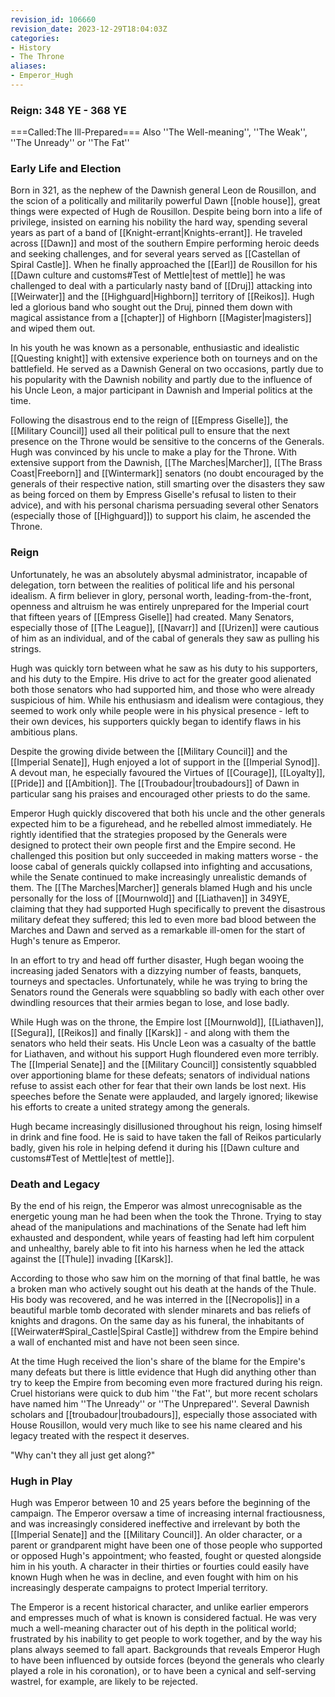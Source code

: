```yaml
---
revision_id: 106660
revision_date: 2023-12-29T18:04:03Z
categories:
- History
- The Throne
aliases:
- Emperor_Hugh
---
```


### Reign: 348 YE - 368 YE

===Called:The Ill-Prepared=== 
Also ''The Well-meaning'', ''The Weak'', ''The Unready'' or ''The Fat''

### Early Life and Election
Born in 321, as the nephew of the Dawnish general Leon de Rousillon, and the scion of a politically and militarily powerful Dawn [[noble house]], great things were expected of Hugh de Rousillon. Despite being born into a life of privilege, insisted on earning his nobility the hard way, spending several years as part of a band of [[Knight-errant|Knights-errant]]. He traveled across [[Dawn]] and most of the southern Empire performing heroic deeds and seeking challenges, and for several years served as [[Castellan of Spiral Castle]]. When he finally approached the [[Earl]] de Rousillon for his [[Dawn culture and customs#Test of Mettle|test of mettle]] he was challenged to deal with a particularly nasty band of [[Druj]] attacking into [[Weirwater]] and the [[Highguard|Highborn]] territory of [[Reikos]]. Hugh led a glorious band who sought out the Druj, pinned them down with magical assistance from a [[chapter]] of Highborn [[Magister|magisters]] and wiped them out. 

In his youth he was known as a personable, enthusiastic and idealistic [[Questing knight]] with extensive experience both on tourneys and on the battlefield. He served as a Dawnish General on two occasions, partly due to his popularity with the Dawnish nobility and partly due to the influence of his Uncle Leon, a major participant in Dawnish and Imperial politics at the time. 

Following the disastrous end to the reign of [[Empress Giselle]], the [[Military Council]] used all their political pull to ensure that the next presence on the Throne would be sensitive to the concerns of the Generals. Hugh was convinced by his uncle to make a play for the Throne. With extensive support from the Dawnish, [[The Marches|Marcher]], [[The Brass Coast|Freeborn]] and [[Wintermark]] senators (no doubt encouraged by the generals of their respective nation, still smarting over the disasters they saw as being forced on them by Empress Giselle's refusal to listen to their advice), and with his personal charisma persuading several other Senators (especially those of [[Highguard]]) to support his claim, he ascended the Throne.

### Reign

Unfortunately, he was an absolutely abysmal administrator, incapable of delegation, torn between the realities of political life and his personal idealism. A firm believer in glory, personal worth, leading-from-the-front, openness and altruism he was entirely unprepared for the Imperial court that fifteen years of [[Empress Giselle]] had created. Many Senators, especially those of [[The League]], [[Navarr]] and [[Urizen]] were cautious of him as an individual, and of the cabal of generals they saw as pulling his strings.

Hugh was quickly torn between what he saw as his duty to his supporters, and his duty to the Empire. His drive to act for the greater good alienated both those senators who had supported him, and those who were already suspicious of him. While his enthusiasm and idealism were contagious, they seemed to work only while people were in his physical presence - left to their own devices, his supporters quickly began to identify flaws in his ambitious plans.

Despite the growing divide between the [[Military Council]] and the [[Imperial Senate]], Hugh enjoyed a lot of support in the [[Imperial Synod]]. A devout man, he especially favoured the Virtues of [[Courage]], [[Loyalty]], [[Pride]] and [[Ambition]]. The [[Troubadour|troubadours]] of Dawn in particular sang his praises and encouraged other priests to do the same.

Emperor Hugh quickly discovered that both his uncle and the other generals expected him to be a figurehead, and he rebelled almost immediately. He rightly identified  that the strategies proposed by the Generals were designed to protect their own people first and the Empire second. He challenged this position but only succeeded in making matters worse - the loose cabal of generals quickly collapsed into infighting and accusations, while the Senate continued to make increasingly unrealistic demands of them. The [[The Marches|Marcher]] generals blamed Hugh and his uncle personally for the loss of [[Mournwold]] and [[Liathaven]] in 349YE, claiming that they had supported Hugh specifically to prevent the disastrous military defeat they suffered; this led to even more bad blood between the Marches and Dawn and served as a remarkable ill-omen for the start of Hugh's tenure as Emperor.

In an effort to try and head off further disaster, Hugh began wooing the increasing jaded Senators with a dizzying number of feasts, banquets, tourneys and spectacles. Unfortunately, while he was trying to bring the Senators round the Generals were squabbling so badly with each other over dwindling resources that their armies began to lose, and lose badly.

While Hugh was on the throne, the Empire lost [[Mournwold]], [[Liathaven]], [[Segura]], [[Reikos]] and finally [[Karsk]] - and along with them the senators who held their seats. His Uncle Leon was a casualty of the battle for Liathaven, and without his support Hugh floundered even more terribly. The [[Imperial Senate]] and the [[Military Council]] consistently squabbled over apportioning blame for these defeats; senators of individual nations refuse to assist each other for fear that their own lands be lost next. His speeches before the Senate were applauded, and largely ignored; likewise his efforts to create a united strategy among the generals. 

Hugh became increasingly disillusioned throughout his reign, losing himself in drink and fine food. He is said to have taken the fall of Reikos particularly badly, given his role in helping defend it during his [[Dawn culture and customs#Test of Mettle|test of mettle]].

### Death and Legacy
By the end of his reign, the Emperor was almost unrecognisable as the energetic young man he had been when the took the Throne. Trying to stay ahead of the manipulations and machinations of the Senate had left him exhausted and despondent, while years of feasting had left him corpulent and unhealthy, barely able to fit into his harness when he led the attack against the [[Thule]] invading [[Karsk]]. 

According to those who saw him on the morning of that final battle, he was a broken man who actively sought out his death at the hands of the Thule. His body was recovered, and he was interred in the [[Necropolis]] in a beautiful marble tomb decorated with slender minarets and bas reliefs of knights and dragons. On the same day as his funeral, the inhabitants of [[Weirwater#Spiral_Castle|Spiral Castle]] withdrew from the Empire behind a wall of enchanted mist and have not been seen since.

At the time Hugh received the lion's share of the blame for the Empire's many defeats but there is little evidence that Hugh did anything other than try to keep the Empire from becoming even more fractured during his reign. Cruel historians were quick to dub him ''the Fat'', but more recent scholars have named him ''The Unready'' or ''The Unprepared''. Several Dawnish scholars and [[troubadour|troubadours]], especially those associated with House Rousillon, would very much like to see his name cleared and his legacy treated with the respect it deserves.


"Why can't they all just get along?"

### Hugh in Play
Hugh was Emperor between 10 and 25 years before the beginning of the campaign. The Emperor oversaw a time of increasing internal fractiousness, and was increasingly considered ineffective and irrelevant by both the [[Imperial Senate]] and the [[Military Council]]. An older character, or a parent or grandparent might have been one of those people who supported or opposed Hugh's appointment; who feasted, fought or quested alongside him in his youth. A character in their thirties or fourties could easily have known Hugh when he was in decline, and even fought with him on his increasingly desperate campaigns to protect Imperial territory.

The Emperor is a recent historical character, and unlike earlier emperors and empresses much of what is known is considered factual. He was very much a well-meaning character out of his depth in the political world; frustrated by his inability to get people to work together, and by the way his plans always seemed to fall apart. Backgrounds that reveals Emperor Hugh to have been influenced by outside forces (beyond the generals who clearly played a role in his coronation), or to have been a cynical and self-serving wastrel, for example, are likely to be rejected.


